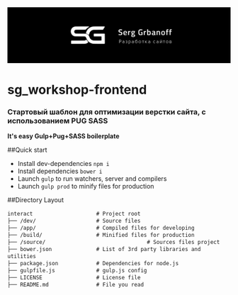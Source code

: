 <img src="app/img/banner-serggrbanoff.jpg" alt="banner-serggrbanoff">

<h1>sg_workshop-frontend</h1>

<h3>Стартовый шаблон для оптимизации верстки сайта, с использованием PUG SASS</h3>

<strong>It's easy Gulp+Pug+SASS boilerplate</strong>

##Quick start

* Install dev-dependencies `npm i`
* Install dependencies `bower i`
* Launch `gulp` to run watchers, server and compilers
* Launch `gulp prod` to minify files for production

##Directory Layout

	interact                    # Project root
	├── /dev/                   # Source files
	├── /app/                   # Compiled files for developing
	├── /build/                 # Minified files for production
	├── /source/								# Sources files project
	├── bower.json              # List of 3rd party libraries and utilities
	├── package.json            # Dependencies for node.js
	├── gulpfile.js             # gulp.js config
	├── LICENSE                 # License file
	├── README.md               # File you read
